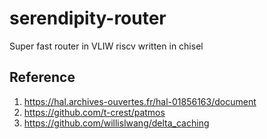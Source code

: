 # serendipity-router
Super fast router in VLIW riscv written in chisel

## Reference
1. https://hal.archives-ouvertes.fr/hal-01856163/document
2. https://github.com/t-crest/patmos
3. https://github.com/willislwang/delta_caching